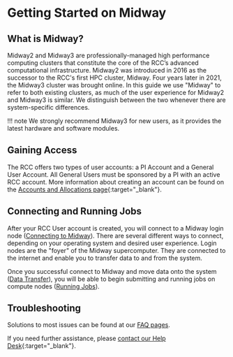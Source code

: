 # Getting Started on Midway
<!-- From these links:
https://rcc.uchicago.edu/accounts-allocations -->

## What is Midway?
Midway2 and Midway3 are professionally-managed high performance computing clusters that constitute the core of the RCC’s advanced computational infrastructure. Midway2 was introduced in 2016 as the successor to the RCC's first HPC cluster, Midway. Four years later in 2021, the Midway3 cluster was brought online. In this guide we use "Midway" to refer to both existing clusters, as much of the user experience for Midway2 and Midway3 is similar. We distinguish between the two whenever there are system-specific differences.  

!!! note
    We strongly recommend Midway3 for new users, as it provides the latest hardware and software modules.

## Gaining Access
The RCC offers two types of user accounts: a PI Account and a General User Account. All General Users must be sponsored by a PI with an active RCC account. More information about creating an account can be found on the [Accounts and Allocations page](https://rcc.uchicago.edu/accounts-allocations){:target="_blank"}.

## Connecting and Running Jobs
After your RCC User account is created, you will connect to a Midway login node ([Connecting to Midway](midway_connecting.md)). There are several different ways to connect, depending on your operating system and desired user experience. Login nodes are the "foyer" of the Midway supercomputer. They are connected to the internet and enable you to transfer data to and from the system. 

Once you successful connect to Midway and move data onto the system ([Data Transfer](midway_data_transfer.md)), you will be able to begin submitting and running jobs on compute nodes ([Running Jobs](midway_jobs_overview.md)).

## Troubleshooting

Solutions to most issues can be found at our [FAQ pages](../FAQ/accounts_and_allocations_faq.md).

If you need further assistance, please [contact our Help Desk](https://rcc.uchicago.edu/support-and-services/consulting-and-technical-support){:target="_blank"}.
